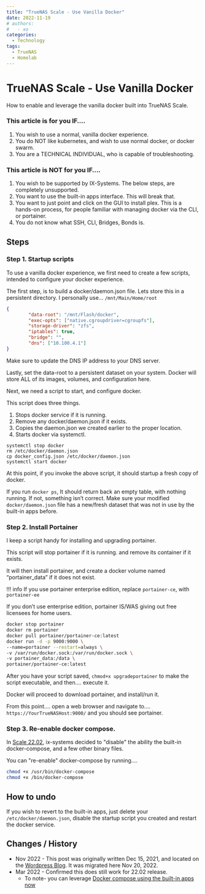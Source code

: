 ```yaml
---
title: "TrueNAS Scale - Use Vanilla Docker"
date: 2022-11-19
# authors:
#   - xo
categories:
  - Technology
tags:
  - TrueNAS
  - Homelab
---
```


# TrueNAS Scale - Use Vanilla Docker

How to enable and leverage the vanilla docker built into TrueNAS Scale.

<!-- more -->

### This article is for you IF….
1. You wish to use a normal, vanilla docker experience.
2. You do NOT like kubernetes, and wish to use normal docker, or docker swarm.
3. You are a TECHNICAL INDIVIDUAL, who is capable of troubleshooting.

### This article is NOT for you IF….
1. You wish to be supported by IX-Systems. The below steps, are completely unsupported.
2. You want to use the built-in apps interface. This will break that.
3. You want to just point and click on the GUI to install plex. This is a hands-on process, for people familiar with managing docker via the CLI, or portainer.
4. You do not know what SSH, CLI, Bridges, Bonds is.

## Steps
### Step 1. Startup scripts

To use a vanilla docker experience, we first need to create a few scripts, intended to configure your docker experience.

The first step, is to build a docker/daemon.json file. Lets store this in a persistent directory. I personally use… `/mnt/Main/Home/root`

``` json title="~/docker_config.json"
{
        "data-root": "/mnt/Flash/docker",
        "exec-opts": ["native.cgroupdriver=cgroupfs"],
        "storage-driver": "zfs",
        "iptables": true,
        "bridge": "",
        "dns": ["10.100.4.1"]
}

```

Make sure to update the DNS IP address to your DNS server.

Lastly, set the data-root to a persistent dataset on your system. Docker will store ALL of its images, volumes, and configuration here.

Next, we need a script to start, and configure docker.

This script does three things.

1. Stops docker service if it is running.
2. Remove any docker/daemon.json if it exists.
3. Copies the daemon.json we created earlier to the proper location.
4. Starts docker via systemctl.

``` shell title="~/setup-docker"
systemctl stop docker
rm /etc/docker/daemon.json
cp docker_config.json /etc/docker/daemon.json
systemctl start docker
```

At this point, if you invoke the above script, it should startup a fresh copy of docker.

If you run `docker ps`, It should return back an empty table, with nothing running. If not, something isn’t correct. Make sure your modified `docker/daemon.json` file has a new/fresh dataset that was not in use by the built-in apps before.

### Step 2. Install Portainer

I keep a script handy for installing and upgrading portainer.

This script will stop portainer if it is running. and remove its container if it exists.

It will then install portainer, and create a docker volume named “portainer_data” if it does not exist.

!!! info
    If you use portainer enterprise edition, replace `portainer-ce`, with `portainer-ee`

If you don’t use enterprise edition, portainer IS/WAS giving out free licensees for home users.

``` bash title="~/upgradeportainer"
docker stop portainer
docker rm portainer
docker pull portainer/portainer-ce:latest
docker run -d -p 9000:9000 \
--name=portainer --restart=always \
-v /var/run/docker.sock:/var/run/docker.sock \
-v portainer_data:/data \
portainer/portainer-ce:latest
```

After you have your script saved, `chmod+x upgradeportainer` to make the script executable, and then…. execute it.

Docker will proceed to download portainer, and install/run it.

From this point…. open a web browser and navigate to…. `https://YourTrueNASHost:9000/` and you should see portainer.

### Step 3. Re-enable docker compose.

In [Scale 22.02](https://jira.ixsystems.com/browse/NAS-115010), ix-systems decided to "disable" the ability the built-in docker-compose, and a few other binary files.

You can "re-enable" docker-compose by running....

``` bash
chmod +x /usr/bin/docker-compose
chmod +x /bin/docker-compose
```


## How to undo

If you wish to revert to the built-in apps, just delete your `/etc/docker/daemon.json`, disable the startup script you created and restart the docker service.



## Changes / History

* Nov 2022 - This post was originally written Dec 15, 2021, and located on the [Wordpress Blog](https://xtremeownage.com/2021/12/15/truenas-scale-use-vanilla-docker/). It was migrated here Nov 20, 2022.
* Mar 2022 - Confirmed this does still work for 22.02 release.
    -  To note- you can leverage [Docker compose using the built-in apps now](https://www.truenas.com/community/threads/truecharts-integrates-docker-compose-with-truenas-scale.99848/)